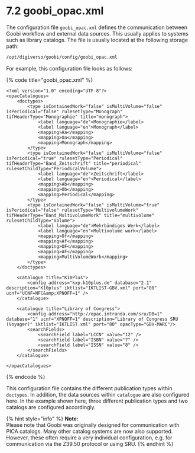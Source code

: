 # 7.2 goobi\_opac.xml

The configuration file `goobi_opac.xml` defines the communication between Goobi workflow and external data sources. This usually applies to systems such as library catalogs. The file is usually located at the following storage path:

```bash
/opt/digiverso/goobi/config/goobi_opac.xml
```

For example, this configuration file looks as follows:

{% code title="goobi\_opac.xml" %}
```markup
<?xml version="1.0" encoding="UTF-8"?>
<opacCatalogues>
    <doctypes>
        <type isContainedWork="false" isMultiVolume="false" isPeriodical="false" rulesetType="Monograph" tifHeaderType="Monographie" title="monograph">
            <label language="de">Monographie</label>
            <label language="en">Monograph</label>
            <mapping>Aa</mapping>
            <mapping>Oa</mapping>
            <mapping>Monograph</mapping>
        </type>
        <type isContainedWork="false" isMultiVolume="false" isPeriodical="true" rulesetType="Periodical" tifHeaderType="Band_Zeitschrift" title="periodical" rulesetChildType="PeriodicalVolume">
            <label language="de">Zeitschrift</label>
            <label language="en">Periodical</label>
            <mapping>Ab</mapping>
            <mapping>Ob</mapping>
            <mapping>Periodical</mapping>
        </type>
        <type isContainedWork="false" isMultiVolume="true" isPeriodical="false" rulesetType="MultivolumeWork" tifHeaderType="Band_MultivolumeWork" title="multivolume" rulesetChildType="Volume">
            <label language="de">Mehrbändiges Werk</label>
            <label language="en">Multivolume work</label>
            <mapping>Of</mapping>
            <mapping>Af</mapping>
            <mapping>OF</mapping>
            <mapping>AF</mapping>
            <mapping>MultiVolumeWork</mapping>
        </type>
    </doctypes>
    
    <catalogue title="K10Plus">
        <config address="kxp.k10plus.de" database="2.1" description="K10plus" iktlist="IKTLIST-GBV.xml" port="80" ucnf="UCNF=NFC&amp;XPNOFF=1" />
    </catalogue>
    
    <catalogue title="Library of Congress">
        <config address="http://opac.intranda.com/sru/DB=1" database="1" ucnf="XPNOFF=1" description="Library of Congress SRU (Voyager)" iktlist="IKTLIST.xml" port="80" opacType="GBV-MARC"/>
        <searchFields>
            <searchField label="LCCN" value="12" />
            <searchField label="ISBN" value="7" />
            <searchField label="ISSN" value="8" />
        </searchFields>
    </catalogue>
  
</opacCatalogues>
```
{% endcode %}

This configuration file contains the different publication types within `doctypes`. In addition, the data sources within `catalogue` are also configured here. In the example shown here, three different publication types and two catalogs are configured accordingly.

{% hint style="info" %}
**Note:**  
Please note that Goobi was originally designed for communication with PICA catalogs. Many other catalog systems are now also supported. However, these often require a very individual configuration, e.g. for communication via the Z39.50 protocol or using SRU.
{% endhint %}

